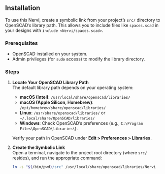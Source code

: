 ## Installation

To use this Nervi, create a symbolic link from your project’s `src/` directory to OpenSCAD’s library path. This allows you to include files like `spaces.scad` in your designs with `include <Nervi/spaces.scad>`.

### Prerequisites
- OpenSCAD installed on your system.
- Admin privileges (for `sudo` access) to modify the library directory.

### Steps
1. **Locate Your OpenSCAD Library Path**  
   The default library path depends on your operating system:
   - **macOS (Intel)**: `/usr/local/share/openscad/libraries/`
   - **macOS (Apple Silicon, Homebrew)**: `/opt/homebrew/share/openscad/libraries/`
   - **Linux**: `/usr/share/openscad/libraries/` or `~/.local/share/OpenSCAD/libraries/`
   - **Windows**: Check OpenSCAD’s preferences (e.g., `C:\Program Files\OpenSCAD\libraries\`).

   Verify your path in OpenSCAD under **Edit > Preferences > Libraries**.

2. **Create the Symbolic Link**  
   Open a terminal, navigate to the project root directory (where `src/` resides), and run the appropriate command:

   ```bash
   ln -s "$(/bin/pwd)/src" /usr/local/share/openscad/libraries/Nervi
   ```
   